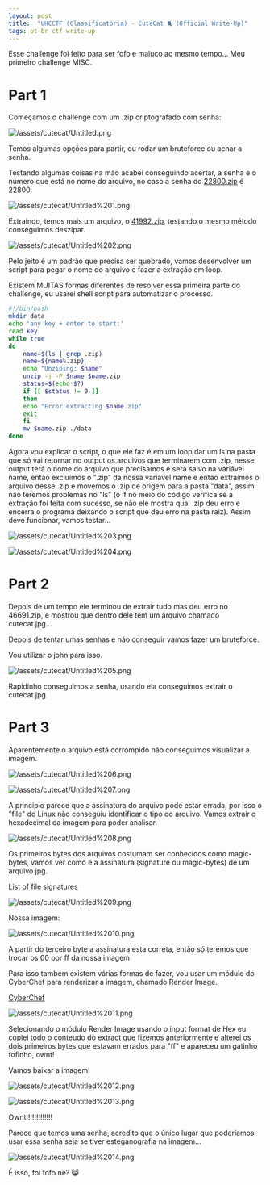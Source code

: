 ```yaml
---
layout: post
title:  "UHCCTF (Classificatória) - CuteCat 🐈 (Official Write-Up)"
tags: pt-br ctf write-up
---
```



Esse challenge foi feito para ser fofo e maluco ao mesmo tempo...
Meu primeiro challenge MISC.

# Part 1

Começamos o challenge com um .zip criptografado com senha:

![/assets/cutecat/Untitled.png](/assets/cutecat/Untitled.png)

Temos algumas opções para partir, ou rodar um bruteforce ou achar a senha.

Testando algumas coisas na mão acabei conseguindo acertar, a senha é o número que está no nome do arquivo, no caso a senha do [22800.zip](http://22800.zip) é 22800.

![/assets/cutecat/Untitled%201.png](/assets/cutecat/Untitled%201.png)

Extraindo, temos mais um arquivo, o [41992.zip](http://41992.zip), testando o mesmo método conseguimos deszipar.

![/assets/cutecat/Untitled%202.png](/assets/cutecat/Untitled%202.png)

Pelo jeito é um padrão que precisa ser quebrado, vamos desenvolver um script para pegar o nome do arquivo e fazer a extração em loop.

Existem MUITAS formas diferentes de resolver essa primeira parte do challenge, eu usarei shell script para automatizar o processo.

```bash
#!/bin/bash
mkdir data                           
echo 'any key + enter to start:'     
read key
while true                          
do
	name=$(ls | grep .zip)            
	name=${name%.zip}                 
	echo "Unziping: $name"     
	unzip -j -P $name $name.zip      
	status=$(echo $?)                  
	if [[ $status != 0 ]]              
	then
	echo "Error extracting $name.zip" 
	exit                              
	fi                                 
	mv $name.zip ./data               
done
```

Agora vou explicar o script, o que ele faz é em um loop dar um ls na pasta que só vai retornar no output os arquivos que terminarem com .zip, nesse output terá o nome do arquivo que precisamos e será salvo na variável name, então excluímos o ".zip" da nossa variável name e então extraímos o arquivo desse .zip e movemos o .zip de origem para a pasta "data", assim não teremos problemas no "ls" (o if no meio do código verifica se a extração foi feita com sucesso, se não ele mostra qual .zip deu erro e encerra o programa deixando o script que deu erro na pasta raiz). Assim deve funcionar, vamos testar...

![/assets/cutecat/Untitled%203.png](/assets/cutecat/Untitled%203.png)

![/assets/cutecat/Untitled%204.png](/assets/cutecat/Untitled%204.png)

# Part 2

Depois de um tempo ele terminou de extrair tudo mas deu erro no 46691.zip, e mostrou que dentro dele tem um arquivo chamado cutecat.jpg...

Depois de tentar umas senhas e não conseguir vamos fazer um bruteforce.

Vou utilizar o john para isso.

![/assets/cutecat/Untitled%205.png](/assets/cutecat/Untitled%205.png)

Rapidinho conseguimos a senha, usando ela conseguimos extrair o cutecat.jpg

# Part 3

Aparentemente o arquivo está corrompido não conseguimos visualizar a imagem.

![/assets/cutecat/Untitled%206.png](/assets/cutecat/Untitled%206.png)

![/assets/cutecat/Untitled%207.png](/assets/cutecat/Untitled%207.png)

A principio parece que a assinatura do arquivo pode estar errada, por isso o "file" do Linux não conseguiu identificar o tipo do arquivo. Vamos extrair o hexadecimal da imagem para poder analisar.

![/assets/cutecat/Untitled%208.png](/assets/cutecat/Untitled%208.png)

Os primeiros bytes dos arquivos costumam ser conhecidos como magic-bytes, vamos ver como é a assinatura (signature ou magic-bytes) de um arquivo jpg.

[List of file signatures](https://en.wikipedia.org/wiki/List_of_file_signatures)

![/assets/cutecat/Untitled%209.png](/assets/cutecat/Untitled%209.png)

Nossa imagem:

![/assets/cutecat/Untitled%2010.png](/assets/cutecat/Untitled%2010.png)

A partir do terceiro byte a assinatura esta correta, então só teremos que trocar os 00 por ff da nossa imagem

Para isso também existem várias formas de fazer, vou usar um módulo do CyberChef para renderizar a imagem, chamado Render Image.

[CyberChef](https://gchq.github.io/CyberChef/)

![/assets/cutecat/Untitled%2011.png](/assets/cutecat/Untitled%2011.png)

Selecionando o módulo Render Image usando o input format de Hex eu copiei todo o conteudo do extract que fizemos anteriormente e alterei os dois primeiros bytes que estavam errados para "ff" e apareceu um gatinho fofinho, ownt! 

Vamos baixar a imagem!

![/assets/cutecat/Untitled%2012.png](/assets/cutecat/Untitled%2012.png)

![/assets/cutecat/Untitled%2013.png](/assets/cutecat/Untitled%2013.png)

Ownt!!!!!!!!!!!!!

Parece que temos uma senha, acredito que o único lugar que poderíamos usar essa senha seja se tiver esteganografia na imagem...

![/assets/cutecat/Untitled%2014.png](/assets/cutecat/Untitled%2014.png)

É isso, foi fofo né? 😸